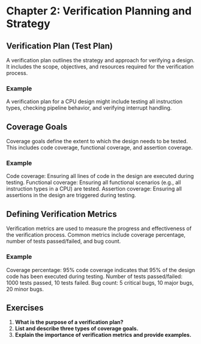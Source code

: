 # Chapter 2: Verification Planning and Strategy

## Verification Plan (Test Plan)
A verification plan outlines the strategy and approach for verifying a design. It includes the scope, objectives, and resources required for the verification process.

### Example
A verification plan for a CPU design might include testing all instruction types, checking pipeline behavior, and verifying interrupt handling.

## Coverage Goals
Coverage goals define the extent to which the design needs to be tested. This includes code coverage, functional coverage, and assertion coverage.

### Example
Code coverage: Ensuring all lines of code in the design are executed during testing.
Functional coverage: Ensuring all functional scenarios (e.g., all instruction types in a CPU) are tested.
Assertion coverage: Ensuring all assertions in the design are triggered during testing.

## Defining Verification Metrics
Verification metrics are used to measure the progress and effectiveness of the verification process. Common metrics include coverage percentage, number of tests passed/failed, and bug count.

### Example
Coverage percentage: 95% code coverage indicates that 95% of the design code has been executed during testing.
Number of tests passed/failed: 1000 tests passed, 10 tests failed.
Bug count: 5 critical bugs, 10 major bugs, 20 minor bugs.

## Exercises
1. **What is the purpose of a verification plan?**
2. **List and describe three types of coverage goals.**
3. **Explain the importance of verification metrics and provide examples.**
